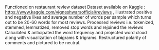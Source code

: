 Functioned on restaurant review dataset Dataset available on Kaggle : https://www.kaggle.com/vigneshwarsofficial/reviews , illustrated positive and negative likes and average number of words per sample which turns out to be 20-60 words for most reviews.
Processed reviews i.e. tokenized, stemmed, lemmatized, removed stop words and rejoined the reviews
Calculated & anticipated the word frequency and projected word cloud along with visualization of bigrams & trigrams.
Restructured polarity of comments and pictured to be neutral.
